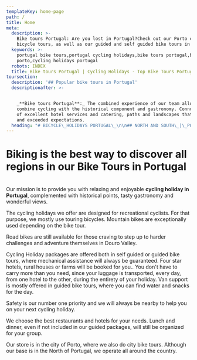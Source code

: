 ```yaml
---
templateKey: home-page
path: /
title: Home
meta:
  description: >-
    Bike tours Portugal: Are you lost in Portugal?Check out our Porto city
    bicycle tours, as well as our guided and self guided bike tours in Portugal
  keywords: >-
    portugal bike tours,portugal cycling holidays,bike tours portugal,bike tours
    porto,cycling holidays portugal
  robots: INDEX
  title: Bike tours Portugal | Cycling Holidays - Top Bike Tours Portugal
toursection:
  description: '## Popular bike tours in Portugal'
  descriptionafter: >-


    _**Bike tours Portugal**:_ The combined experience of our team allows us to
    combine cycling with the historical component and gastronomy. Connoisseurs
    of excellent hotel services and catering, paths and landscapes that surprise
    and exceeded expectations.
  heading: "# BICYCLE\_HOLIDAYS PORTUGAL\_\n\n## NORTH AND SOUTH\_|\_PORTUGAL BIKE TOURS"
---
```

# Biking is the best way to discover all regions in our Bike Tours in Portugal

\
Our mission is to provide you with relaxing and enjoyable **cycling holiday in Portugal**, complemented with historical points, tasty gastronomy and wonderful views.

The cycling holidays we offer are designed for recreational cyclists. For that purpose, we mostly use touring bicycles. Mountain bikes are exceptionally used depending on the bike tour.

Road bikes are still available for those craving to step up to harder challenges and adventure themselves in Douro Valley.

Cycling Holiday packages are offered both in self guided or guided bike tours, where mechanical assistance will always be guaranteed. Four star hotels, rural houses or farms will be booked for you.. You don't have to carry more than you need, since your luggage is transported, every day, from one hotel to the other, during the entirety of your holiday. Van support is mostly offered in guided bike tours, where you can find water and snacks for the day.

Safety is our number one priority and we will always be nearby to help you on your next cycling holiday.

We choose the best restaurants and hotels for your needs. Lunch and dinner, even if not included in our guided packages, will still be organized for your group.

Our store is in the city of Porto, where we also do city bike tours. Although our base is in the North of Portugal, we operate all around the country.

#
